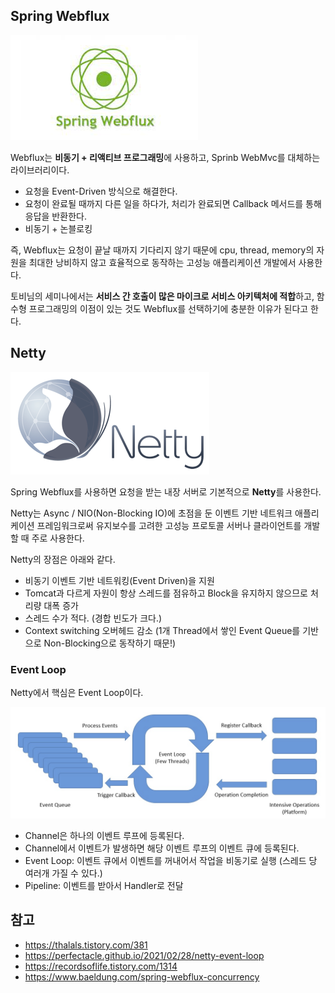## Spring Webflux

![i_1.png](images/img_1.png)

Webflux는 **비동기 + 리액티브 프로그래밍**에 사용하고, Sprinb WebMvc를 대체하는 라이브러리이다.
- 요청을 Event-Driven 방식으로 해결한다.
- 요청이 완료될 때까지 다른 일을 하다가, 처리가 완료되면 Callback 메서드를 통해 응답을 반환한다.
- 비동기 + 논블로킹

즉, Webflux는 요청이 끝날 때까지 기다리지 않기 때문에 cpu, thread, memory의 자원을 최대한 낭비하지 않고 효율적으로 동작하는 고성능 애플리케이션 개발에서 사용한다.

토비님의 세미나에서는 **서비스 간 호출이 많은 마이크로 서비스 아키텍처에 적합**하고, 함수형 프로그래밍의 이점이 있는 것도 Webflux를 선택하기에 충분한 이유가 된다고 한다.

## Netty

![i_2.png](images/img_2.png)

Spring Webflux를 사용하면 요청을 받는 내장 서버로 기본적으로 **Netty**를 사용한다.

Netty는 Async / NIO(Non-Blocking IO)에 초점을 둔 이벤트 기반 네트워크 애플리케이션 프레임워크로써 유지보수를 고려한 고성능 프로토콜 서버나 클라이언트를 개발할 때 주로 사용한다.

Netty의 장점은 아래와 같다.
- 비동기 이벤트 기반 네트워킹(Event Driven)을 지원
- Tomcat과 다르게 자원이 항상 스레드를 점유하고 Block을 유지하지 않으므로 처리량 대폭 증가
- 스레드 수가 적다. (경합 빈도가 크다.)
- Context switching 오버헤드 감소 (1개 Thread에서 쌓인 Event Queue를 기반으로 Non-Blocking으로 동작하기 때문!)

### Event Loop

Netty에서 핵심은 Event Loop이다.

![i.png](images/img.png)

- Channel은 하나의 이벤트 루프에 등록된다.
- Channel에서 이벤트가 발생하면 해당 이벤트 루프의 이벤트 큐에 등록된다.
- Event Loop: 이벤트 큐에서 이벤트를 꺼내어서 작업을 비동기로 실행 (스레드 당 여러개 가질 수 있다.)
- Pipeline: 이벤트를 받아서 Handler로 전달

## 참고

- https://thalals.tistory.com/381
- https://perfectacle.github.io/2021/02/28/netty-event-loop
- https://recordsoflife.tistory.com/1314
- https://www.baeldung.com/spring-webflux-concurrency